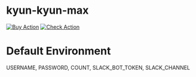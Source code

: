 # kyun-kyun-max
[![Buy Action](https://github.com/brightb1ue/kyun-kyun-max/actions/workflows/action1.yml/badge.svg)](https://github.com/brightb1ue/kyun-kyun-max/actions/workflows/action1.yml)
[![Check Action](https://github.com/brightb1ue/kyun-kyun-max/actions/workflows/action2.yml/badge.svg)](https://github.com/brightb1ue/kyun-kyun-max/actions/workflows/action2.yml)

# Default Environment

USERNAME, PASSWORD, COUNT, SLACK_BOT_TOKEN, SLACK_CHANNEL
